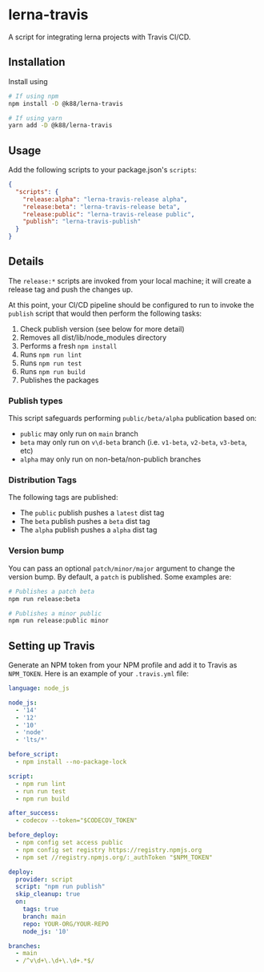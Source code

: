 # lerna-travis

A script for integrating lerna projects with Travis CI/CD.

## Installation
Install using

```bash
# If using npm
npm install -D @k88/lerna-travis

# If using yarn
yarn add -D @k88/lerna-travis
```

## Usage

Add the following scripts to your package.json's `scripts`:

```json
{
  "scripts": {
    "release:alpha": "lerna-travis-release alpha",
    "release:beta": "lerna-travis-release beta",
    "release:public": "lerna-travis-release public",
    "publish": "lerna-travis-publish"
  }
}
```

## Details

The `release:*` scripts are invoked from your local machine; it will create a release tag and push the changes up.

At this point, your CI/CD pipeline should be configured to run to invoke the `publish` script that would then perform the following tasks:

1) Check publish version (see below for more detail)
2) Removes all dist/lib/node_modules directory
3) Performs a fresh `npm install`
4) Runs `npm run lint`
5) Runs `npm run test`
6) Runs `npm run build`
7) Publishes the packages

### Publish types

This script safeguards performing `public/beta/alpha` publication based on:

* `public` may only run on `main` branch
* `beta` may only run on `v\d-beta` branch (i.e. `v1-beta`, `v2-beta`, `v3-beta`, etc)
* `alpha` may only run on non-beta/non-publich branches

### Distribution Tags

The following tags are published:

* The `public` publish pushes a `latest` dist tag
* The `beta` publish pushes a `beta` dist tag
* The `alpha` publish pushes a `alpha` dist tag

### Version bump

You can pass an optional `patch/minor/major` argument to change the version bump. By default, a `patch` is published. Some examples are:

```bash
# Publishes a patch beta
npm run release:beta

# Publishes a minor public
npm run release:public minor
```

## Setting up Travis

Generate an NPM token from your NPM profile and add it to Travis as `NPM_TOKEN`. Here is an example of your `.travis.yml` file:

```yaml
language: node_js

node_js:
  - '14'
  - '12'
  - '10'
  - 'node'
  - 'lts/*'

before_script:
  - npm install --no-package-lock

script:
  - npm run lint
  - run run test
  - npm run build

after_success:
  - codecov --token="$CODECOV_TOKEN"

before_deploy:
  - npm config set access public
  - npm config set registry https://registry.npmjs.org
  - npm set //registry.npmjs.org/:_authToken "$NPM_TOKEN"

deploy:
  provider: script
  script: "npm run publish"
  skip_cleanup: true
  on:
    tags: true
    branch: main
    repo: YOUR-ORG/YOUR-REPO
    node_js: '10'

branches:
  - main
  - /^v\d+\.\d+\.\d+.*$/
```